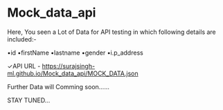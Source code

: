 # Mock_data_api

Here, You seen a Lot of Data for API testing in which following details are included:-

•id
•firstName
•lastname
•gender
•i.p_address

✓API URL - https://surajsingh-ml.github.io/Mock_data_api/MOCK_DATA.json

Further Data will Comming soon......

STAY TUNED...


